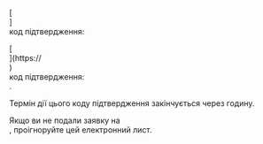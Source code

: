 [<br host>] <br action> код підтвердження: <br code>

[<br host>](https://<br host>) <br action> код підтвердження: <br code>.

Термін дії цього коду підтвердження закінчується через годину.

Якщо ви не подали заявку на <br action>, проігноруйте цей електронний лист.